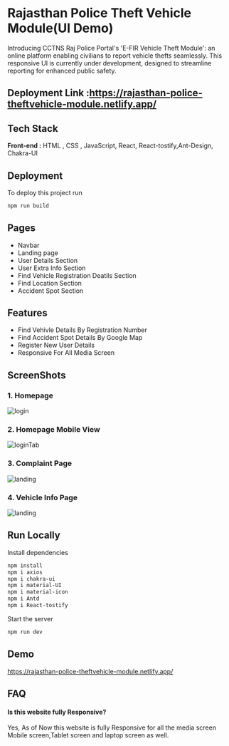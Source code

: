 # Rajasthan Police Theft Vehicle Module(UI Demo)
Introducing CCTNS Raj Police Portal's 'E-FIR Vehicle Theft Module': an online platform enabling civilians to report
vehicle thefts seamlessly. This responsive UI is currently under development, designed to streamline reporting for
enhanced public safety.

## Deployment Link :https://rajasthan-police-theftvehicle-module.netlify.app/

## Tech Stack

**Front-end :** HTML , CSS , JavaScript, React, React-tostify,Ant-Design, Chakra-UI



## Deployment

To deploy this project run

```bash
npm run build

```
## Pages

- Navbar
- Landing page
- User Details Section
- User Extra Info Section
- Find Vehicle Registration Deatils Section
- Find Location Section
- Accident Spot Section



## Features
- Find Vehivle Details By Registration Number
- Find Accident Spot Details By Google Map
- Register New User Details
- Responsive For All Media Screen

## ScreenShots
### 1. Homepage
![login](https://github.com/suhail3535/Rajpolice_vehicle_theft_portal_CCTNS_module-UI-Demo/assets/112754439/0e636c9a-e906-4c4c-9ac8-9fef2c427632)
### 2. Homepage Mobile View
![loginTab](https://github.com/suhail3535/Rajpolice_vehicle_theft_portal_CCTNS_module-UI-Demo/assets/112754439/e7a8d38d-8278-4d2c-bc95-f03ea5798f70)

### 3. Complaint Page
![landing](https://github.com/suhail3535/Rajpolice_vehicle_theft_portal_CCTNS_module-UI-Demo/assets/112754439/34f36860-a2e3-47b7-8eb5-046c69100811)
### 4. Vehicle Info Page
![landing](https://github.com/suhail3535/Rajpolice_vehicle_theft_portal_CCTNS_module-UI-Demo/assets/112754439/544bc42e-09c5-477b-ba92-57ab4a92526c)

## Run Locally
Install dependencies

```bash
npm install
npm i axios
npm i chakra-ui
npm i material-UI
npm i material-icon
npm i Antd
npm i React-tostify
```

Start the server

```bash
npm run dev
```


## Demo
https://rajasthan-police-theftvehicle-module.netlify.app/

## FAQ

#### Is this website fully Responsive?

Yes, As of Now this website is fully Responsive for all the media screen Mobile screen,Tablet screen and laptop screen
as well.
